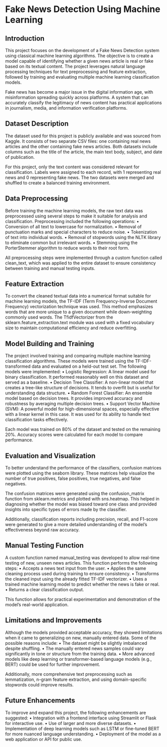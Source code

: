 <h1>Fake News Detection Using Machine Learning</h1>

<h2>Introduction</h2>

This project focuses on the development of a Fake News Detection system using classical machine learning algorithms. The objective is to create a model capable of identifying whether a given news article is real or fake based on its textual content. The project leverages natural language processing techniques for text preprocessing and feature extraction, followed by training and evaluating multiple machine learning classification models.

Fake news has become a major issue in the digital information age, with misinformation spreading quickly across platforms. A system that can accurately classify the legitimacy of news content has practical applications in journalism, media, and information verification platforms.

<h2>Dataset Description</h2>

The dataset used for this project is publicly available and was sourced from Kaggle. It consists of two separate CSV files: one containing real news articles and the other containing fake news articles. Both datasets include columns such as the title of the article, the main text body, subject, and date of publication.

For this project, only the text content was considered relevant for classification. Labels were assigned to each record, with 1 representing real news and 0 representing fake news. The two datasets were merged and shuffled to create a balanced training environment.

<h2>Data Preprocessing</h2>

Before training the machine learning models, the raw text data was preprocessed using several steps to make it suitable for analysis and classification. Preprocessing included the following operations:
	•	Conversion of all text to lowercase for normalization.
	•	Removal of punctuation marks and special characters to reduce noise.
	•	Tokenization of text into individual words.
	•	Removal of stopwords using the NLTK library to eliminate common but irrelevant words.
	•	Stemming using the PorterStemmer algorithm to reduce words to their root form.

All preprocessing steps were implemented through a custom function called clean_text, which was applied to the entire dataset to ensure consistency between training and manual testing inputs.

<h2>Feature Extraction</h2>

To convert the cleaned textual data into a numerical format suitable for machine learning models, the TF-IDF (Term Frequency-Inverse Document Frequency) vectorization technique was used. This method emphasizes words that are more unique to a given document while down-weighting commonly used words. The TfidfVectorizer from the sklearn.feature_extraction.text module was used with a fixed vocabulary size to maintain computational efficiency and reduce overfitting.

<h2>Model Building and Training</h2>

The project involved training and comparing multiple machine learning classification algorithms. These models were trained using the TF-IDF-transformed data and evaluated on a held-out test set. The following models were implemented:
	•	Logistic Regression: A linear model used for binary classification. It performed reasonably well on this dataset and served as a baseline.
	•	Decision Tree Classifier: A non-linear model that creates a tree-like structure of decisions. It tends to overfit but is useful for understanding data structure.
	•	Random Forest Classifier: An ensemble model based on decision trees. It provides improved accuracy and robustness by averaging multiple decision trees.
	•	Support Vector Machine (SVM): A powerful model for high-dimensional spaces, especially effective with a linear kernel in this case. It was used for its ability to handle text classification tasks effectively.

Each model was trained on 80% of the dataset and tested on the remaining 20%. Accuracy scores were calculated for each model to compare performance.

<h2>Evaluation and Visualization</h2>

To better understand the performance of the classifiers, confusion matrices were plotted using the seaborn library. These matrices help visualize the number of true positives, false positives, true negatives, and false negatives.

The confusion matrices were generated using the confusion_matrix function from sklearn.metrics and plotted with sns.heatmap. This helped in diagnosing whether the model was biased toward one class and provided insights into specific types of errors made by the classifier.

Additionally, classification reports including precision, recall, and F1-score were generated to give a more detailed understanding of the model’s effectiveness beyond raw accuracy.

<h2>Manual Testing Function</h2>

A custom function named manual_testing was developed to allow real-time testing of new, unseen news articles. This function performs the following steps:
	•	Accepts a news text input from the user.
	•	Applies the same cleaning process used during training to ensure consistency.
	•	Transforms the cleaned input using the already fitted TF-IDF vectorizer.
	•	Uses a trained machine learning model to predict whether the news is fake or real.
	•	Returns a clear classification output.

This function allows for practical experimentation and demonstration of the model’s real-world application.

<h2>Limitations and Improvements</h2>

Although the models provided acceptable accuracy, they showed limitations when it came to generalizing on new, manually entered data. Some of the possible reasons include:
	•	The dataset might be slightly imbalanced despite shuffling.
	•	The manually entered news samples could vary significantly in tone or structure from the training data.
	•	More advanced models like deep learning or transformer-based language models (e.g., BERT) could be used for further improvement.

Additionally, more comprehensive text preprocessing such as lemmatization, n-gram feature extraction, and using domain-specific stopwords could improve results.

<h2>Future Enhancements</h2>

To improve and expand this project, the following enhancements are suggested:
	•	Integration with a frontend interface using Streamlit or Flask for interactive use.
	•	Use of larger and more diverse datasets.
	•	Implementation of deep learning models such as LSTM or fine-tuned BERT for more nuanced language understanding.
	•	Deployment of the model as a web application or API for public use.
